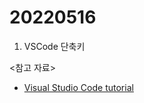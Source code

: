 # 20220516

1. VSCode 단축키

<참고 자료>

- [Visual Studio Code tutorial](https://demun.github.io/vscode-tutorial/shortcuts/)
